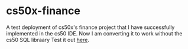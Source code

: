 # cs50x-finance
A test deployment of cs50x's finance project that I have successfully implemented in the cs50 IDE. Now I am converting it to work without the cs50 SQL libraary
Test it out [here](https://keg504-cs50x-finance.herokuapp.com/login).
